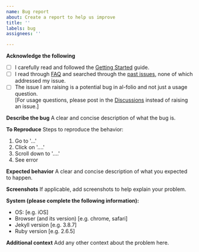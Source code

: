 ```yaml
---
name: Bug report
about: Create a report to help us improve
title: ''
labels: bug
assignees: ''

---
```


**Acknowledge the following**
- [ ] I carefully read and followed the [Getting Started](https://github.com/alshedivat/al-folio#getting-started) guide.
- [ ] I read through [FAQ](https://github.com/alshedivat/al-folio#faq) and searched through the [past issues](https://github.com/alshedivat/al-folio/issues), none of which addressed my issue.
- [ ] The issue I am raising is a potential bug in al-folio and not just a usage question. <br> [For usage questions, please post in the [Discussions](https://github.com/alshedivat/al-folio/discussions) instead of raising an issue.]

**Describe the bug**
A clear and concise description of what the bug is.

**To Reproduce**
Steps to reproduce the behavior:
1. Go to '...'
2. Click on '....'
3. Scroll down to '....'
4. See error

**Expected behavior**
A clear and concise description of what you expected to happen.

**Screenshots**
If applicable, add screenshots to help explain your problem.

**System (please complete the following information):**
 - OS: [e.g. iOS]
 - Browser (and its version) [e.g. chrome, safari]
 - Jekyll version [e.g. 3.8.7]
- Ruby version [e.g. 2.6.5]

**Additional context**
Add any other context about the problem here.
